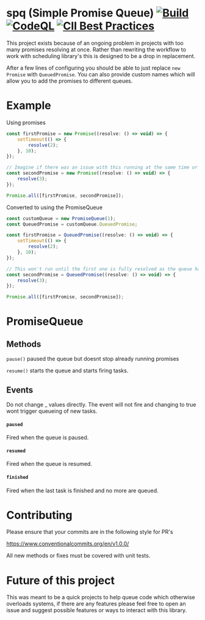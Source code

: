spq (Simple Promise Queue) [![Build](https://github.com/sekwah41/spq/actions/workflows/ci.yml/badge.svg)](https://github.com/sekwah41/spq/actions/workflows/ci.yml) [![CodeQL](https://github.com/sekwah41/spq/actions/workflows/codeql-analysis.yml/badge.svg)](https://github.com/sekwah41/spq/actions/workflows/codeql-analysis.yml) [![CII Best Practices](https://bestpractices.coreinfrastructure.org/projects/5476/badge)](https://bestpractices.coreinfrastructure.org/projects/5476)
================

This project exists because of an ongoing problem in projects with too many promises resolving at once.
Rather than rewriting the workflow to work with scheduling library's this is designed to be a drop in replacement.

After a few lines of configuring you should be able to just replace `new Promise` with `QueuedPromise`.
You can also provide custom names which will allow you to add the promises to different queues.

# Example
Using promises
```javascript
const firstPromise = new Promise((resolve: () => void) => {
    setTimeout(() => {
        resolve(2);
    }, 10);
});

// Imagine if there was an issue with this running at the same time or too many at once. e.g. too many open connections
const secondPromise = new Promise((resolve: () => void) => {
    resolve(3);
});

Promise.all([firstPromise, secondPromise]);
```

Converted to using the PromiseQueue
```javascript
const customQueue = new PromiseQueue(1);
const QueuedPromise = customQueue.QueuedPromise;

const firstPromise = QueuedPromise((resolve: () => void) => {
    setTimeout(() => {
        resolve(2);
    }, 10);
});

// This won't run until the first one is fully resolved as the queue has a size of 1
const secondPromise = QueuedPromise((resolve: () => void) => {
    resolve(3);
});

Promise.all([firstPromise, secondPromise]);
```

# PromiseQueue
## Methods
`pause()` paused the queue but doesnt stop already running promises

`resume()` starts the queue and starts firing tasks.

## Events
Do not change _ values directly. The event will not fire and changing to true wont trigger
queueing of new tasks.
#### `paused`
Fired when the queue is paused.

#### `resumed`
Fired when the queue is resumed.

#### `finished`
Fired when the last task is finished and no more are queued.

# Contributing

Please ensure that your commits are in the following style for PR's

https://www.conventionalcommits.org/en/v1.0.0/

All new methods or fixes must be covered with unit tests.


# Future of this project
This was meant to be a quick projects to help queue code which otherwise overloads systems, if there are any features
please feel free to open an issue and suggest possible features or ways to interact with this library.

